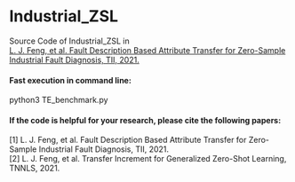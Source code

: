 # Industrial_ZSL
Source Code of Industrial_ZSL in   
 [L. J. Feng, et al. Fault Description Based Attribute Transfer for Zero-Sample Industrial Fault Diagnosis, TII, 2021.](https://ieeexplore.ieee.org/document/9072621)

#### Fast execution in command line:  
python3 TE_benchmark.py      

#### If the code is helpful for your research, please cite the following papers:   
[1] L. J. Feng, et al. Fault Description Based Attribute Transfer for Zero-Sample Industrial Fault Diagnosis, TII, 2021.  
[2] L. J. Feng, et al. Transfer Increment for Generalized Zero-Shot Learning, TNNLS, 2021.  
